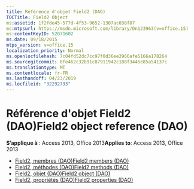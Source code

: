 ```yaml
---
title: Référence d'objet Field2 (DAO)
TOCTitle: Field2 Object
ms:assetid: 1f2fde45-577d-4f53-9652-1307ac038f87
ms:mtpsurl: https://msdn.microsoft.com/library/Dn123963(v=office.15)
ms:contentKeyID: 52071602
ms.date: 09/18/2015
mtps_version: v=office.15
localization_priority: Normal
ms.openlocfilehash: 7c04fd52dc7cc97f0d36ee2966afe5166a178264
ms.sourcegitcommit: 8fe462c32b91c87911942c188f3445e85a54137c
ms.translationtype: MT
ms.contentlocale: fr-FR
ms.lasthandoff: 04/23/2019
ms.locfileid: "32292733"
---
```

# <a name="field2-object-reference-dao"></a><span data-ttu-id="4e0d7-102">Référence d'objet Field2 (DAO)</span><span class="sxs-lookup"><span data-stu-id="4e0d7-102">Field2 object reference (DAO)</span></span>

<span data-ttu-id="4e0d7-103">**S’applique à** : Access 2013, Office 2013</span><span class="sxs-lookup"><span data-stu-id="4e0d7-103">**Applies to**: Access 2013, Office 2013</span></span>

- [<span data-ttu-id="4e0d7-104">Field2, membres (DAO)</span><span class="sxs-lookup"><span data-stu-id="4e0d7-104">Field2 members (DAO)</span></span>](field2-members-dao.md)
- [<span data-ttu-id="4e0d7-105">Field2, méthodes (DAO)</span><span class="sxs-lookup"><span data-stu-id="4e0d7-105">Field2 methods (DAO)</span></span>](field2-methods-dao.md)
- [<span data-ttu-id="4e0d7-106">Field2, objet (DAO)</span><span class="sxs-lookup"><span data-stu-id="4e0d7-106">Field2 object (DAO)</span></span>](field2-object-dao.md)
- [<span data-ttu-id="4e0d7-107">Field2, propriétés (DAO)</span><span class="sxs-lookup"><span data-stu-id="4e0d7-107">Field2 properties (DAO)</span></span>](field2-properties-dao.md)


